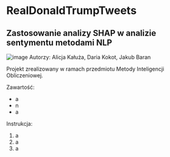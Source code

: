 # RealDonaldTrumpTweets
## Zastosowanie analizy SHAP w analizie sentymentu metodami NLP 

![image](https://github.com/DK333D/RealDonaldTrumpTweets/assets/64826011/6b00f42e-dc76-40c0-825f-3877008bb5be)
Autorzy: Alicja Kałuża, Daria Kokot, Jakub Baran

Projekt zrealizowany w ramach przedmiotu Metody Inteligencji Obliczeniowej.

Zawartość:
* a
* n
* a


Instrukcja:
1. a
2. a
3. a
